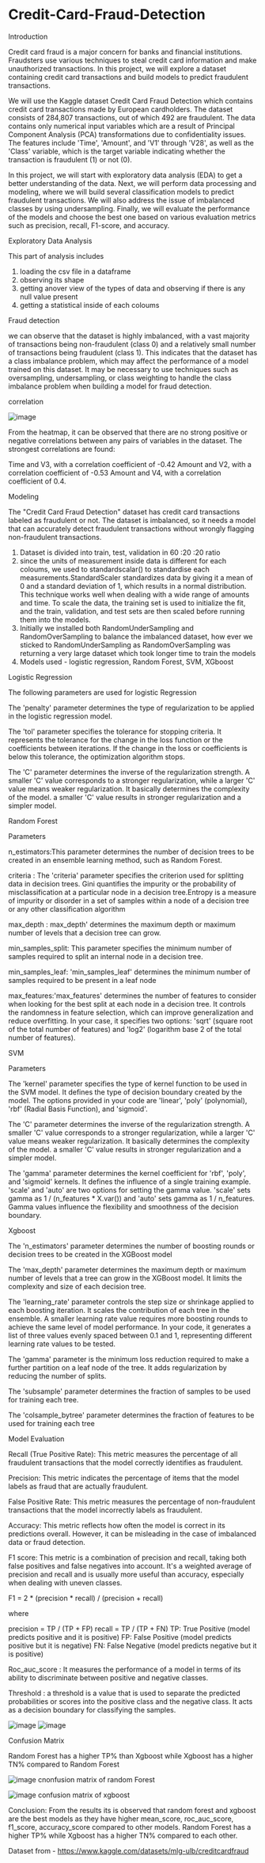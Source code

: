 # Credit-Card-Fraud-Detection

Introduction 

Credit card fraud is a major concern for banks and financial institutions. Fraudsters use various techniques to steal credit card information and make unauthorized transactions. In this project, we will explore a dataset containing credit card transactions and build models to predict fraudulent transactions.

We will use the Kaggle dataset Credit Card Fraud Detection which contains credit card transactions made by European cardholders. The dataset consists of 284,807 transactions, out of which 492 are fraudulent. The data contains only numerical input variables which are a result of Principal Component Analysis (PCA) transformations due to confidentiality issues. The features include 'Time', 'Amount', and 'V1' through 'V28', as well as the 'Class' variable, which is the target variable indicating whether the transaction is fraudulent (1) or not (0).

In this project, we will start with exploratory data analysis (EDA) to get a better understanding of the data. Next, we will perform data processing and modeling, where we will build several classification models to predict fraudulent transactions. We will also address the issue of imbalanced classes by using undersampling. Finally, we will evaluate the performance of the models and choose the best one based on various evaluation metrics such as precision, recall, F1-score, and accuracy.

Exploratory Data Analysis

This part of analysis includes 
1. loading the csv file in a dataframe 
2. observing its shape
3. getting anover view of the types of data and observing if there is any null value present
4. getting a statistical inside of each coloums

Fraud detection 

we can observe that the dataset is highly imbalanced, with a vast majority of transactions being non-fraudulent (class 0) and a relatively small number of transactions being fraudulent (class 1). This indicates that the dataset has a class imbalance problem, which may affect the performance of a model trained on this dataset. It may be necessary to use techniques such as oversampling, undersampling, or class weighting to handle the class imbalance problem when building a model for fraud detection.

correlation

![image](https://github.com/radit242/Credit-Card-Fraud-Detection/assets/107355525/4cfea693-679c-4151-b831-d419999da208)


From the heatmap, it can be observed that there are no strong positive or negative correlations between any pairs of variables in the dataset. The strongest correlations are found:

Time and V3, with a correlation coefficient of -0.42
Amount and V2, with a correlation coefficient of -0.53
Amount and V4, with a correlation coefficient of 0.4.

Modeling 

The "Credit Card Fraud Detection" dataset has credit card transactions labeled as fraudulent or not. The dataset is imbalanced, so it needs a model that can accurately detect fraudulent transactions without wrongly flagging non-fraudulent transactions.

1. Dataset is divided into train, test, validation in 60 :20 :20 ratio 
2. since the units of measurement inside data is different for each coloums, we used to standardscalar() to standardise each measurements.StandardScaler standardizes data by giving it a mean of 0 and a standard deviation of 1, which results in a normal distribution. This technique works well when dealing with a wide range of amounts and time. To scale the data, the training set is used to initialize the fit, and the train, validation, and test sets are then scaled before running them into the models.
3. Initially we installed both RandomUnderSampling and RandomOverSampling to balance the imbalanced dataset, how ever we sticked to RandomUnderSampling as RandomOverSampling was returning a very large dataset which took longer time to train the models 
4. Models used - logistic regression, Random Forest, SVM, XGboost

Logistic Regression 

The following parameters are used for logistic Regression

The 'penalty' parameter determines the type of regularization to be applied in the logistic regression model. 

The 'tol' parameter specifies the tolerance for stopping criteria. It represents the tolerance for the change in the loss function or the coefficients between iterations. If the change in the loss or coefficients is below this tolerance, the optimization algorithm stops. 

The 'C' parameter determines the inverse of the regularization strength. A smaller 'C' value corresponds to a stronger regularization, while a larger 'C' value means weaker regularization. It basically determines the complexity of the model.  a smaller 'C' value results in stronger regularization and a simpler model. 

Random Forest

Parameters 

n_estimators:This parameter determines the number of decision trees to be created in an ensemble learning method, such as Random Forest.

criteria : The 'criteria' parameter specifies the criterion used for splitting data in decision trees. Gini quantifies the impurity or the probability of misclassification at a particular node in a decision tree.Entropy is a measure of impurity or disorder in a set of samples within a node of a decision tree or any other classification algorithm

max_depth : max_depth' determines the maximum depth or maximum number of levels that a decision tree can grow. 

min_samples_split: This parameter specifies the minimum number of samples required to split an internal node in a decision tree.

min_samples_leaf: 'min_samples_leaf' determines the minimum number of samples required to be present in a leaf node

max_features:'max_features' determines the number of features to consider when looking for the best split at each node in a decision tree. It controls the randomness in feature selection, which can improve generalization and reduce overfitting. In your case, it specifies two options: 'sqrt' (square root of the total number of features) and 'log2' (logarithm base 2 of the total number of features).


SVM

Parameters 

The 'kernel' parameter specifies the type of kernel function to be used in the SVM model. It defines the type of decision boundary created by the model. The options provided in your code are 'linear', 'poly' (polynomial), 'rbf' (Radial Basis Function), and 'sigmoid'.

The 'C' parameter determines the inverse of the regularization strength. A smaller 'C' value corresponds to a stronger regularization, while a larger 'C' value means weaker regularization. It basically determines the complexity of the model.  a smaller 'C' value results in stronger regularization and a simpler model. 

The 'gamma' parameter determines the kernel coefficient for 'rbf', 'poly', and 'sigmoid' kernels. It defines the influence of a single training example. 'scale' and 'auto' are two options for setting the gamma value. 'scale' sets gamma as 1 / (n_features * X.var()) and 'auto' sets gamma as 1 / n_features. Gamma values influence the flexibility and smoothness of the decision boundary.

Xgboost

The 'n_estimators' parameter determines the number of boosting rounds or decision trees to be created in the XGBoost model

The 'max_depth' parameter determines the maximum depth or maximum number of levels that a tree can grow in the XGBoost model. It limits the complexity and size of each decision tree.

The 'learning_rate' parameter controls the step size or shrinkage applied to each boosting iteration. It scales the contribution of each tree in the ensemble. A smaller learning rate value requires more boosting rounds to achieve the same level of model performance. In your code, it generates a list of three values evenly spaced between 0.1 and 1, representing different learning rate values to be tested.

The 'gamma' parameter is the minimum loss reduction required to make a further partition on a leaf node of the tree. It adds regularization by reducing the number of splits. 

The 'subsample' parameter determines the fraction of samples to be used for training each tree.

The 'colsample_bytree' parameter determines the fraction of features to be used for training each tree

Model Evaluation 

Recall (True Positive Rate): This metric measures the percentage of all fraudulent transactions that the model correctly identifies as fraudulent.

Precision: This metric indicates the percentage of items that the model labels as fraud that are actually fraudulent.

False Positive Rate: This metric measures the percentage of non-fraudulent transactions that the model incorrectly labels as fraudulent.

Accuracy: This metric reflects how often the model is correct in its predictions overall. However, it can be misleading in the case of imbalanced data or fraud detection.

F1 score: This metric is a combination of precision and recall, taking both false positives and false negatives into account. It's a weighted average of precision and recall and is usually more useful than accuracy, especially when dealing with uneven classes.

F1 = 2 * (precision * recall) / (precision + recall)

where

precision = TP / (TP + FP)
recall = TP / (TP + FN)
TP: True Positive (model predicts positive and it is positive)
FP: False Positive (model predicts positive but it is negative)
FN: False Negative (model predicts negative but it is positive)

Roc_auc_score :  It measures the performance of a model in terms of its ability to discriminate between positive and negative classes.

Threshold :  a threshold is a value that is used to separate the predicted probabilities or scores into the positive class and the negative class. It acts as a decision boundary for classifying the samples.

![image](https://github.com/radit242/Credit-Card-Fraud-Detection/assets/107355525/8b39c738-aeda-4790-a2cb-a0be005ee853)
![image](https://github.com/radit242/Credit-Card-Fraud-Detection/assets/107355525/aa8fdc48-a758-40ce-8d7c-c0ae545cba63)

Confusion Matrix 

Random Forest has a higher TP% than Xgboost while Xgboost has a higher TN% compared to Random Forest

![image](https://github.com/radit242/Credit-Card-Fraud-Detection/assets/107355525/e62f7074-d127-42aa-8a2b-16520b5c9968)
cnonfusion matrix of random Forest

![image](https://github.com/radit242/Credit-Card-Fraud-Detection/assets/107355525/5beeb0ed-76f0-42ca-8005-312c369c9382)
confusion matrix of xgboost

Conclusion:
From the results its is observed that random forest and xgboost are the best models as they have higher mean_score, roc_auc_score, f1_score, accuracy_score compared to other models. Random Forest has a higher TP% while Xgboost has a higher TN% compared to each other.



Dataset from - https://www.kaggle.com/datasets/mlg-ulb/creditcardfraud




